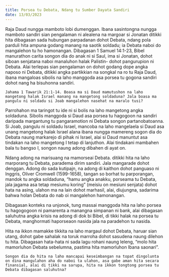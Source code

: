 ```yaml
---
title: Porsea tu Debata, Ndang tu Sumber Dayata Sandiri
date: 13/03/2023
---
```


Raja Daud nungga mamboto lobi dumenggan. Ibana sasintongna nungga mamboto sandiri sian pengalaman ni alealena na margoar si Jonatan ditikki hita dibagasan sada hubungan parpadanan dohot Debata, ndang pola parduli hita ampuna godang manang na saotik soldadu; ia Debata naboi do mangalehon tu ho hamonangan. Dibagasan 1 Samuel 14:1-23, Bibel manurathon carita songon dia do anak ni si Saul, ima si Jonatan, dohot siboan senjatana naboi manaluhon halak Palistin- dohot pangurupion ni Debata. Alai terlepas sian pengalaman on dohot godang dope angka naposo ni Debata, ditikki angka partikkian na songkal na ro tu Raja Daud, ibana mangaloas sibolis na laho manggoda asa porsea tu gogona sandiri dohot nang ha bisuhonna sandiri.

`Jahama 1 Tawarik 21:1-14. Boasa ma si Daud mamutushon na laho mangetong halak Israel manang na mangetong soldaduna? Jala boasa ma pangulu ni soldadu si Joab mangalehon nasehat na maralo tusi?`

Parrohahon ma taringot tu ide ni si bolis na laho mangetong angka soldaduna. Sibolis manggoda si Daud asa porsea tu hagogoon na sandiri daripada margantung tu pangaramotion ni Debata songon partanobatoanna. Si Joab, pangulu ni soldadu Israel, mancoba na laho mangelaela si Daud asa unang mangetong halak Israel alana ibana nungga mamereng sogon dia do Debata naung markarejo di pihak ni Israel, alai si Daud manuntut asa tindakan na laho mangetong I tetap di lanjuthon. Alai tindakani mambahen bala tu bangso I, songon naung adong dibahen di ayat on.

Ndang adong na marisuang na mamorseai Debata. ditikki hita na laho marporang tu Debata, paradema dirim sandiri. Jala mangarade dohot denggan. Adong do sada kutipajn, na adong di kaithon dohot panguaso ni Inggris, Oliver Cromwell (1599-1658), tangan so borhat tu parporangan, mandok tu angka soldaduna, “hamu angka anakku, porseama tu Debata, jala jagama asa tetap mesiumu koring” (meisiu on mesiuni senjata) dohot hata na asing, ulahon ma na lain dohot marhasil, alai, diujungna, sadarima bahwa holan Debata do nab oi mangalehon hamonangan.

Dibagasan konteks na unjonok, tung massai manggoda hita na laho porsea tu hagogogoon ni pamarenta a manangna simpanan ni bank, alai dibagasan saluhutna angka krisis na adong di dok bi Bibel, di tikki halak na porsea tu Debata, manghormati haporseaon nasida jala na paradehon tu nasida.

Hita na ikkon mamakke tikkita na laho margaul dohot Debata, haruar sian utang, dohot gabe sahalak na toruk marroha dohot sasudena naung dilehon tu hita. Dibagasan hata-hata ni sada lagu rohani naung leleng, “molo hita mamorluhon Debata sebelumna, pastima hita mamorluhon Ibana saonari”.

`Songon dia do hita na laho mancapai keseimbangan na topat dingolunta on dina mangulahon aha do naboi ta ulahon, asa gabe aman hita secara finansial, alai di tikki na sarupa, hita na ikkon tongtong porsea tu Debata dibagasan saluhutna?`